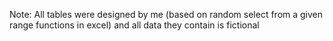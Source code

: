 Note: All tables were designed by me (based on random select from a given range functions in excel) and all data they contain is fictional

